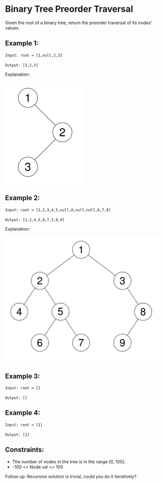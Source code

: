 # Binary Tree Preorder Traversal

Given the root of a binary tree, return the preorder traversal of its nodes' values.

## Example 1:

```
Input: root = [1,null,2,3]

Output: [1,2,3]

```

Explanation:

![Example 1](./images/ex1.png)

## Example 2:

```
Input: root = [1,2,3,4,5,null,8,null,null,6,7,9]

Output: [1,2,4,5,6,7,3,8,9]

```

Explanation:

![Example 2](./images/ex2.png)

## Example 3:

```
Input: root = []

Output: []
```

## Example 4:

```
Input: root = [1]

Output: [1]
```

## Constraints:

- The number of nodes in the tree is in the range [0, 100].
- -100 <= Node.val <= 100

Follow up: Recursive solution is trivial, could you do it iteratively?

